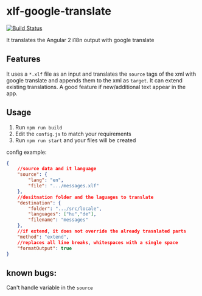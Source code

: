 # xlf-google-translate
[![Build Status](https://travis-ci.org/bpatrik/xlf-google-translate.svg?branch=master)](https://travis-ci.org/bpatrik/xlf-google-translate)

It translates the Angular 2 i18n output with google translate


## Features
It uses a `*.xlf` file as an input and translates the `source` tags of the xml with google translate and appends them to the xml as `target`.
It can extend existing translations. A good feature if new/additional text appear in the app. 

## Usage
1) Run `npm run build`
2) Edit the `config.js` to match your requirements
3) Run `npm run start` and your files will be created

config example:
```json
{
    //source data and it language
    "source": { 
        "lang": "en",
        "file": ".../messages.xlf"
    },
    //desitnation folder and the laguages to translate
    "destination": {
        "folder": ".../src/locale",
        "languages": ["hu","de"],
        "filename": "messages"
    },
    //if extend, it does not override the already trasnlated parts
    "method": "extend",
    //replaces all line breaks, whitespaces with a single space
    "formatOutput": true
}
```


## known bugs:

Can't handle variable in the `source`
